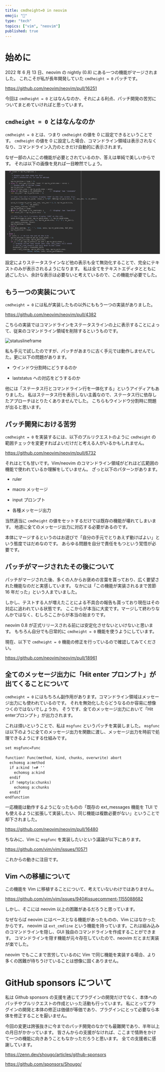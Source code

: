 ```yaml
---
title: cmdheight=0 in neovim
emoji: "🖤"
type: "tech"
topics: ["vim", "neovim"]
published: true
---
```


# 始めに

2022 年 6 月 13 日、neovim の nightly (0.8) にある一つの機能がマージされました。
これこそが私が長年開発していた `cmdheight = 0` パッチです。

https://github.com/neovim/neovim/pull/16251

今回は `cmdheight = 0` とはなんなのか、それによる利点、パッチ開発の苦労についてまとめていければと思っています。


## `cmdheight = 0` とはなんなのか

`cmdheight = 0` とは、つまり `cmdheight` の値を 0 に設定できるということです。
`cmdheight` の値を 0 に設定した場合、コマンドライン領域は表示されなくなり、コマンドライン入力のときだけ自動的に表示されます。

なぜ一部の人にこの機能が必要とされているのか、答えは単純で美しいからです。
それは以下の画像を見れば一目瞭然でしょう。

![cmdheight = 0](/images/cmdheight.png)

設定によりステータスラインなど他の表示も全て無効化することで、完全にテキストのみが表示されるようになります。
私は全てをテキストエディタとともに過ごしたい、余計な表示は必要ないと考えているので、この機能が必要でした。


## もう一つの実装について

`cmdheight = 0` には私が実装したもの以外にももう一つの実装がありました。

https://github.com/neovim/neovim/pull/4382

こちらの実装ではコマンドラインをステータスラインの上に表示することによって、従来のコマンドライン領域を削除するというものです。

![statuslineframe](https://cloud.githubusercontent.com/assets/1106732/13458455/a2585fa2-e06d-11e5-89c5-d2f510f6eb18.gif)

私も手元で試したのですが、パッチがあまりに古く手元では動作しませんでした。更に以下の問題があります。

* ウインドウ分割時にどうするのか

* laststatus への対応をどうするのか

他には「ステータス行とコマンドライン行を一体化する」というアイディアもありました。
私はステータス行を表示しない主義なので、ステータス行に依存したアプローチはとりたくありませんでした。
こちらもウインドウ分割時に問題が出ると思います。


## パッチ開発における苦労

`cmdheight = 0` を実装するには、以下のプルリクエストのように `cmdheight` の範囲チェックを変更すればよいだけだと考える人がいるかもしれません。

https://github.com/neovim/neovim/pull/6732

それはとても甘いです。Vim/neovim のコマンドライン領域がどれほど広範囲の機能で使われているか理解をしていません。
ざっと以下のパターンがあります。

* ruler

* macro メッセージ

* input プロンプト

* 各種メッセージ出力

当然適当に `cmdheight` の値をセットするだけでは既存の機能が壊れてしまいます。
地道に全てのメッセージ出力に対応する必要があるのです。

本体にマージするというのはお遊びで「自分の手元でとりあえず動けばよい」という態度ではだめなのです。
あらゆる問題を自分で責任をもつという覚悟が必要です。


## パッチがマージされたその後について

パッチがマージされた後、多くの人からお褒めの言葉を貰っており、広く要望された機能なのだと実感しています。
なかには「この機能が実装されるまで苦節 16 年だった」という人までいました。

しかし、テストする人が増えたことによる不具合の報告も貰っており現在はその対応に追われている状態です。
ここからが本当に大変です。マージして終わりなんかではなく、むしろここからが本当の始まりです。

neovim 0.8 が正式リリースされる前には安定化させないといけないと思います。
もちろん自分でも日常的に `cmdheight = 0` 機能を使うようにしています。

現在、以下で `cmdheight = 0` 機能の修正を行っているので確認してみてください。

https://github.com/neovim/neovim/pull/18961


## 全てのメッセージ出力に「Hit enter プロンプト」が出てくることについて

`cmdheight = 0` にはもちろん副作用があります。コマンドライン領域はメッセージ出力にも使われているのです。
それを無効化したらどうなるのか容易に想像つくのではないでしょうか。
そうです、全てのメッセージ出力において「Hit enterプロンプト」が出力されます。

これは煩いということで、私は `msgfunc` というパッチを実装しました。
`msgfunc` は以下のように全てのメッセージ出力を関数に渡し、メッセージ出力を時前で処理できるようにする仕組みです。

```vim
set msgfunc=Func

function! Func(method, kind, chunks, overwrite) abort
  echomsg a:method
  if a:kind !=# ''
    echomsg a:kind
  endif
  if !empty(a:chunks)
    echomsg a:chunks
  endif
endfunction
```

一応機能は動作するようになったものの「既存の ext_messages 機能を TUI でも使えるように拡張して実装したい、同じ機能は複数必要がない」ということで却下されました。

https://github.com/neovim/neovim/pull/16480

ちなみに、Vim に `msgfunc` を実装したいという議論が以下にあります。

https://github.com/vim/vim/issues/10571

これからの動きに注目です。


## Vim への移植について

この機能を Vim に移植することについて、考えていないわけではありません。

https://github.com/vim/vim/issues/940#issuecomment-1155088682

しかし、そこには neovim 以上の困難があるだろうと思っています。

なぜならば neovim にはベースとなる機能があったものの、Vim にはなかったからです。
neovim は `ext_cmdline` という機能を持っています。これは組み込みのコマンドラインを隠し、GUI 独自のコマンドラインを作成することができます。
コマンドラインを隠す機能が元々存在していたので、neovim だとまだ実装が楽でした。

neovim でもここまで苦労しているのに Vim で同じ機能を実装する場合、より多くの困難が待ちうけていることは想像に固くありません。


# GitHub sponsors について

私は Github sponsors の支援を通じてプラグインの開発だけでなく、本体へのパッチやプルリクエストの作成といった活動も行っています。
私にとってプラグインの開発と本体の修正は価値が等価であり、プラグインにとって必要なら本体を修正することを厭いません。

今回の変更は誇張抜きに今までのパッチ開発のなかでも最難関であり、半年以上の月日がかかっています。
皆さんからの支援がなければ、ここまで情熱をかけて一つの機能に向きあうこともなかっただろうと思います。
全ての支援者に感謝しています。

https://zenn.dev/shougo/articles/github-sponsors

https://github.com/sponsors/Shougo/
